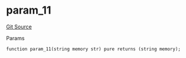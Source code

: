 # param_11
[Git Source](https://github.com/metacontract/mc/blob/c3fc2b414d37afc92bb1cf2e606b4b2bede47403/resources/devkit/api-reference/Flattened.sol)

Params


```solidity
function param_11(string memory str) pure returns (string memory);
```

